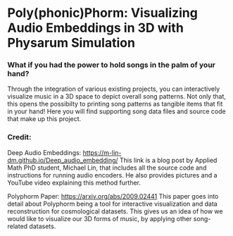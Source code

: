 # Poly(phonic)Phorm: Visualizing Audio Embeddings in 3D with Physarum Simulation

### What if you had the power to hold songs in the palm of your hand?

Through the integration of various existing projects, you can interactively visualize music in a 3D space to depict overall song patterns. Not only that, this opens the possibilty to printing song patterns as tangible items that fit in your hand!
Here you will find supporting song data files and source code that make up this project.

### Credit:

Deep Audio Embeddings: https://m-lin-dm.github.io/Deep_audio_embedding/
This link is a blog post by Applied Math PhD student, Michael Lin, that includes all the source code and instructions for running audio encoders. He also provides pictures and a YouTube video explaining this method further.

Polyphorm Paper: https://arxiv.org/abs/2009.02441
This paper goes into detail about Polyphorm being a tool for interactive visualization and data reconstruction for cosmological datasets. This gives us an idea of how we would like to visualize our 3D forms of music, by applying other song-related datasets.
